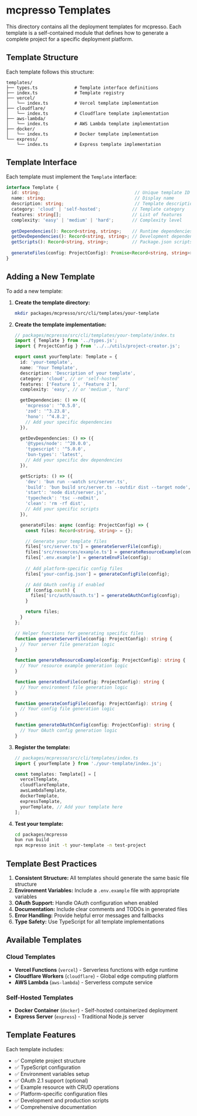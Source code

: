 # mcpresso Templates

This directory contains all the deployment templates for mcpresso. Each template is a self-contained module that defines how to generate a complete project for a specific deployment platform.

## Template Structure

Each template follows this structure:

```
templates/
├── types.ts              # Template interface definitions
├── index.ts              # Template registry
├── vercel/
│   └── index.ts          # Vercel template implementation
├── cloudflare/
│   └── index.ts          # Cloudflare template implementation
├── aws-lambda/
│   └── index.ts          # AWS Lambda template implementation
├── docker/
│   └── index.ts          # Docker template implementation
└── express/
    └── index.ts          # Express template implementation
```

## Template Interface

Each template must implement the `Template` interface:

```typescript
interface Template {
  id: string;                                    // Unique template ID
  name: string;                                  // Display name
  description: string;                           // Template description
  category: 'cloud' | 'self-hosted';            // Template category
  features: string[];                           // List of features
  complexity: 'easy' | 'medium' | 'hard';       // Complexity level
  
  getDependencies(): Record<string, string>;    // Runtime dependencies
  getDevDependencies(): Record<string, string>; // Development dependencies
  getScripts(): Record<string, string>;         // Package.json scripts
  
  generateFiles(config: ProjectConfig): Promise<Record<string, string>>;
}
```

## Adding a New Template

To add a new template:

1. **Create the template directory:**
   ```bash
   mkdir packages/mcpresso/src/cli/templates/your-template
   ```

2. **Create the template implementation:**
   ```typescript
   // packages/mcpresso/src/cli/templates/your-template/index.ts
   import { Template } from '../types.js';
   import { ProjectConfig } from '../../utils/project-creator.js';

   export const yourTemplate: Template = {
     id: 'your-template',
     name: 'Your Template',
     description: 'Description of your template',
     category: 'cloud', // or 'self-hosted'
     features: ['Feature 1', 'Feature 2'],
     complexity: 'easy', // or 'medium', 'hard'

     getDependencies: () => ({
       'mcpresso': '^0.5.0',
       'zod': '^3.23.8',
       'hono': '^4.8.2',
       // Add your specific dependencies
     }),

     getDevDependencies: () => ({
       '@types/node': '^20.0.0',
       'typescript': '^5.0.0',
       'bun-types': 'latest',
       // Add your specific dev dependencies
     }),

     getScripts: () => ({
       'dev': 'bun run --watch src/server.ts',
       'build': 'bun build src/server.ts --outdir dist --target node',
       'start': 'node dist/server.js',
       'typecheck': 'tsc --noEmit',
       'clean': 'rm -rf dist',
       // Add your specific scripts
     }),

     generateFiles: async (config: ProjectConfig) => {
       const files: Record<string, string> = {};

       // Generate your template files
       files['src/server.ts'] = generateServerFile(config);
       files['src/resources/example.ts'] = generateResourceExample(config);
       files['.env.example'] = generateEnvFile(config);
       
       // Add platform-specific config files
       files['your-config.json'] = generateConfigFile(config);

       // Add OAuth config if enabled
       if (config.oauth) {
         files['src/auth/oauth.ts'] = generateOAuthConfig(config);
       }

       return files;
     }
   };

   // Helper functions for generating specific files
   function generateServerFile(config: ProjectConfig): string {
     // Your server file generation logic
   }

   function generateResourceExample(config: ProjectConfig): string {
     // Your resource example generation logic
   }

   function generateEnvFile(config: ProjectConfig): string {
     // Your environment file generation logic
   }

   function generateConfigFile(config: ProjectConfig): string {
     // Your config file generation logic
   }

   function generateOAuthConfig(config: ProjectConfig): string {
     // Your OAuth config generation logic
   }
   ```

3. **Register the template:**
   ```typescript
   // packages/mcpresso/src/cli/templates/index.ts
   import { yourTemplate } from './your-template/index.js';

   const templates: Template[] = [
     vercelTemplate,
     cloudflareTemplate,
     awsLambdaTemplate,
     dockerTemplate,
     expressTemplate,
     yourTemplate, // Add your template here
   ];
   ```

4. **Test your template:**
   ```bash
   cd packages/mcpresso
   bun run build
   npx mcpresso init -t your-template -n test-project
   ```

## Template Best Practices

1. **Consistent Structure:** All templates should generate the same basic file structure
2. **Environment Variables:** Include a `.env.example` file with appropriate variables
3. **OAuth Support:** Handle OAuth configuration when enabled
4. **Documentation:** Include clear comments and TODOs in generated files
5. **Error Handling:** Provide helpful error messages and fallbacks
6. **Type Safety:** Use TypeScript for all template implementations

## Available Templates

### Cloud Templates
- **Vercel Functions** (`vercel`) - Serverless functions with edge runtime
- **Cloudflare Workers** (`cloudflare`) - Global edge computing platform
- **AWS Lambda** (`aws-lambda`) - Serverless compute service

### Self-Hosted Templates
- **Docker Container** (`docker`) - Self-hosted containerized deployment
- **Express Server** (`express`) - Traditional Node.js server

## Template Features

Each template includes:
- ✅ Complete project structure
- ✅ TypeScript configuration
- ✅ Environment variables setup
- ✅ OAuth 2.1 support (optional)
- ✅ Example resource with CRUD operations
- ✅ Platform-specific configuration files
- ✅ Development and production scripts
- ✅ Comprehensive documentation 